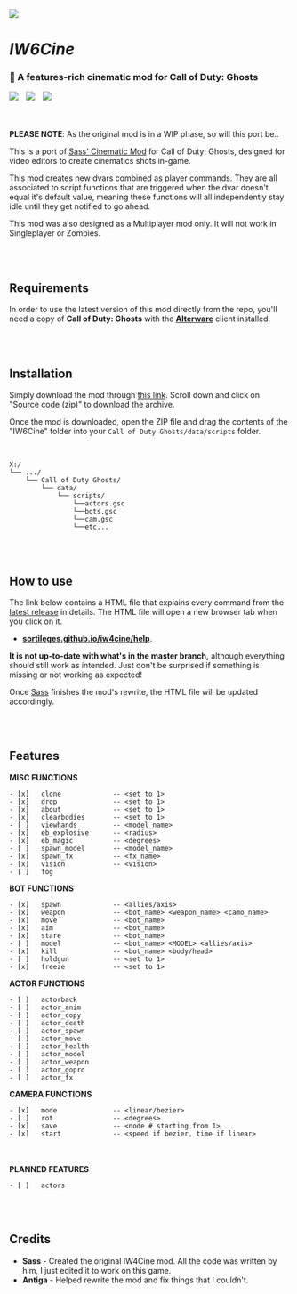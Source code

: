 <img src="AWAITING HEADER IMAGE...">

# *IW6Cine*

### 🎥 A features-rich cinematic mod for Call of Duty: Ghosts

<img src="https://img.shields.io/badge/REWRITE%20IN%20PROGRESS-f68d3d?style=flat-square">　<a href="https://github.com/dtpln/iw6cine/releases"><img src="https://img.shields.io/github/v/release/dtpln/iw6cine?label=Latest%20release&style=flat-square&color=f68d3d"></a>　<a href="https://discord.gg/wgRJDJJ"><img src="https://img.shields.io/discord/617736623412740146?label=Join%20the%20IW4Cine%20Discord!&style=flat-square&color=f68d3d"></a>  
<br/><br/>

**PLEASE NOTE**: As the original mod is in a WIP phase, so will this port be..

This is a port of [Sass' Cinematic Mod](https://github.com/sortileges/iw4cine) for Call of Duty: Ghosts, designed for video editors to create cinematics shots in-game.

This mod creates new dvars combined as player commands. They are all associated to script functions that are triggered when the dvar doesn't equal it's default value, meaning these functions will all independently stay idle until they get notified to go ahead.

This mod was also designed as a Multiplayer mod only. It will not work in Singleplayer or Zombies.


<br/><br/>
## Requirements

In order to use the latest version of this mod directly from the repo, you'll need a copy of **Call of Duty: Ghosts** with the **[Alterware](https://alterware.dev)** client installed.

<br/><br/>
## Installation

Simply download the mod through [this link](https://github.com/dtpln/iw6cine/releases/latest). Scroll down and click on "Source code (zip)" to download the archive.

Once the mod is downloaded, open the ZIP file and drag the contents of the "IW6Cine" folder into your `Call of Duty Ghosts/data/scripts` folder.

<br/>

```
X:/
└── .../
    └── Call of Duty Ghosts/
        └── data/
            └── scripts/
                └──actors.gsc
                └──bots.gsc
                └──cam.gsc
                └──etc...
```

<br/><br/>
## How to use

The link below contains a HTML file that explains every command from the [latest release](https://github.com/sortileges/iw4cine/releases/latest) in details. The HTML file will open a new browser tab when you click on it. 
- **[sortileges.github.io/iw4cine/help](https://sortileges.github.io/iw4cine/help)**.

**It is not up-to-date with what's in the master branch,** although everything should still work as intended. Just don't be surprised if something is missing or not working as expected!

Once [Sass](https://github.com/sortileges) finishes the mod's rewrite, the HTML file will be updated accordingly.


<br/><br/>
## Features
**MISC FUNCTIONS**

    - [x]   clone             -- <set to 1>
    - [x]   drop              -- <set to 1>
    - [x]   about             -- <set to 1>
    - [x]   clearbodies       -- <set to 1>
    - [ ]   viewhands         -- <model_name>
    - [x]   eb_explosive      -- <radius>
    - [x]   eb_magic          -- <degrees>
    - [ ]   spawn_model       -- <model_name>
    - [x]   spawn_fx          -- <fx_name>
    - [x]   vision            -- <vision>
    - [ ]   fog

**BOT FUNCTIONS**

    - [x]   spawn             -- <allies/axis>
    - [x]   weapon            -- <bot_name> <weapon_name> <camo_name>
    - [x]   move              -- <bot_name>
    - [x]   aim               -- <bot_name>
    - [x]   stare             -- <bot_name>
    - [ ]   model             -- <bot_name> <MODEL> <allies/axis>
    - [x]   kill              -- <bot_name> <body/head>
    - [ ]   holdgun           -- <set to 1>
    - [x]   freeze            -- <set to 1>

**ACTOR FUNCTIONS**

    - [ ]   actorback    
    - [ ]   actor_anim    
    - [ ]   actor_copy   
    - [ ]   actor_death 
    - [ ]   actor_spawn    
    - [ ]   actor_move    
    - [ ]   actor_health  
    - [ ]   actor_model   
    - [ ]   actor_weapon 
    - [ ]   actor_gopro 
    - [ ]   actor_fx

**CAMERA FUNCTIONS**

    - [x]   mode              -- <linear/bezier>
    - [ ]   rot               -- <degrees>
    - [x]   save              -- <node # starting from 1>
    - [x]   start             -- <speed if bezier, time if linear>
    
</br><br/>
**PLANNED FEATURES**
    
    - [ ]   actors

<br/><br/>
## Credits
- **Sass** - Created the original IW4Cine mod. All the code was written by him, I just edited it to work on this game.
- **Antiga** - Helped rewrite the mod and fix things that I couldn't.
